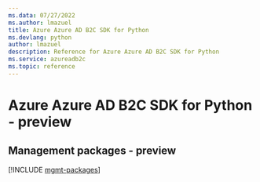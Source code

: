 ```yaml
---
ms.data: 07/27/2022
ms.author: lmazuel
title: Azure Azure AD B2C SDK for Python
ms.devlang: python
author: lmazuel
description: Reference for Azure Azure AD B2C SDK for Python
ms.service: azureadb2c
ms.topic: reference
---
```

# Azure Azure AD B2C SDK for Python - preview

## Management packages - preview
[!INCLUDE [mgmt-packages](azure-ad-b2c-mgmt-index.md)]